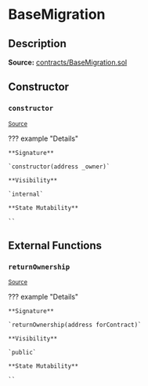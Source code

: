 # BaseMigration

## Description

**Source:** [contracts/BaseMigration.sol](https://github.com/Synthetixio/synthetix/tree/v2.82.1/contracts/BaseMigration.sol)

## Constructor

### `constructor`

<sub>[Source](https://github.com/Synthetixio/synthetix/tree/v2.82.1/contracts/BaseMigration.sol#L6)</sub>

??? example "Details"

    **Signature**

    `constructor(address _owner)`

    **Visibility**

    `internal`

    **State Mutability**

    ``

## External Functions

### `returnOwnership`

<sub>[Source](https://github.com/Synthetixio/synthetix/tree/v2.82.1/contracts/BaseMigration.sol#L9)</sub>

??? example "Details"

    **Signature**

    `returnOwnership(address forContract)`

    **Visibility**

    `public`

    **State Mutability**

    ``
